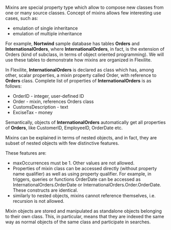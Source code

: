 Mixins are special property type which allow to compose new classes from one or many source classes.
Concept of mixins allows few interesting use cases, such as:

- emulation of single inheritance
- emulation of multiple inheritance

For example, **Nortwind** sample database has tables **Orders** and **InternationalOrders**, 
where **InternationalOrders**, in fact, is the extension of Orders (kind of subclass, in terms of object oriented programming).
We will use these tables to demonstrate how mixins are organized in Flexilite.

In Flexilite, **InternationalOrders** is declared as class which has, among other, scalar properties,
a mixin property called Order, with reference to **Orders** class.
Complete list of properties of **InternationalOrders** is as follows:

- OrderID - integer, user-defined ID
- Order - mixin, references Orders class
- CustomsDescription - text
- ExciseTax - money

Semantically, objects of **InternationalOrders** automatically get all properties of **Orders**, like
CustomerID, EmployeeID, OrderDate etc.

Mixins can be explained in terms of nested objects, and in fact, they are subset of nested objects with
few distinctive features.

These features are:

- maxOccurrences must be 1. Other values are not allowed.
- Properties of mixin class can be accessed directly (without property name qualifier) as well as using 
property qualifier. For example, in triggers, queries or functions OrderDate can be accessed as InternationalOrders.OrderDate or 
InternationalOrders.Order.OrderDate. These constructs are identical.
- similarly to nested objects, mixins cannot reference themselves, i.e. recursion is not allowed.

Mixin objects are stored and manipulated as standalone objects belonging to their own class.
This, in particular, means that they are indexed the same way as normal objects of the same class 
and participate in searches.

